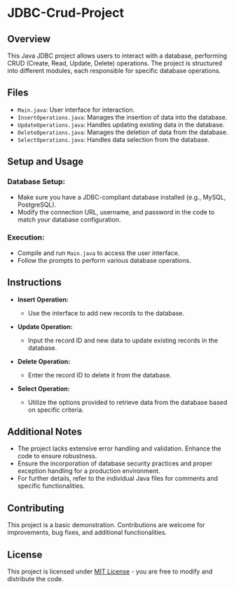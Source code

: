 # JDBC-Crud-Project

## Overview
This Java JDBC project allows users to interact with a database, performing CRUD (Create, Read, Update, Delete) operations. The project is structured into different modules, each responsible for specific database operations.

## Files
- `Main.java`: User interface for interaction.
- `InsertOperations.java`: Manages the insertion of data into the database.
- `UpdateOperations.java`: Handles updating existing data in the database.
- `DeleteOperations.java`: Manages the deletion of data from the database.
- `SelectOperations.java`: Handles data selection from the database.

## Setup and Usage
### Database Setup:
- Make sure you have a JDBC-compliant database installed (e.g., MySQL, PostgreSQL).
- Modify the connection URL, username, and password in the code to match your database configuration.

### Execution:
- Compile and run `Main.java` to access the user interface.
- Follow the prompts to perform various database operations.

## Instructions
- **Insert Operation:**
  - Use the interface to add new records to the database.

- **Update Operation:**
  - Input the record ID and new data to update existing records in the database.

- **Delete Operation:**
  - Enter the record ID to delete it from the database.

- **Select Operation:**
  - Utilize the options provided to retrieve data from the database based on specific criteria.

## Additional Notes
- The project lacks extensive error handling and validation. Enhance the code to ensure robustness.
- Ensure the incorporation of database security practices and proper exception handling for a production environment.
- For further details, refer to the individual Java files for comments and specific functionalities.

## Contributing
This project is a basic demonstration. Contributions are welcome for improvements, bug fixes, and additional functionalities.

## License
This project is licensed under [MIT License](link-to-your-license-file) - you are free to modify and distribute the code.
